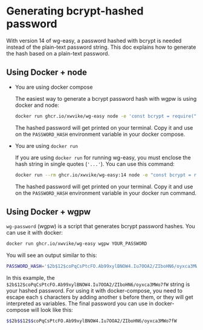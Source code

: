 # Generating bcrypt-hashed password

With version 14 of wg-easy, a password hashed with bcrypt is needed instead of the plain-text password string. This doc explains how to generate the hash based on a plain-text password.

## Using Docker + node

- You are using docker compose

    The easiest way to generate a bcrypt password hash with wgpw is using docker and node:

    ```sh
    docker run ghcr.io/xwvike/wg-easy node -e 'const bcrypt = require("bcryptjs"); const hash = bcrypt.hashSync("YOUR_PASSWORD", 10); console.log(hash.replace(/\$/g, "$$$$"));'
    ```

    The hashed password will get printed on your terminal. Copy it and use on the `PASSWORD_HASH` environment variable in your docker compose.

- You are using `docker run`

    If you are using `docker run` for running wg-easy, you must enclose the hash string in single quotes (`'...'`). You can use this command:

    ```sh
    docker run --rm ghcr.io/xwvike/wg-easy:14 node -e "const bcrypt = require('bcryptjs'); const hash = bcrypt.hashSync('YOUR_PASSWORD', 10); console.log('\'' + hash + '\'');"
    ```

    The hashed password will get printed on your terminal. Copy it and use on the `PASSWORD_HASH` environment variable in your docker run command.

## Using Docker + wgpw

`wg-password` (wgpw) is a script that generates bcrypt password hashes. You can use it with docker:

```sh
docker run ghcr.io/xwvike/wg-easy wgpw YOUR_PASSWORD
```

You will see an output similar to this:

```sh
PASSWORD_HASH='$2b$12$coPqCsPtcFO.Ab99xylBNOW4.Iu7OOA2/ZIboHN6/oyxca3MWo7fW'
```

In this example, the `$2b$12$coPqCsPtcFO.Ab99xylBNOW4.Iu7OOA2/ZIboHN6/oyxca3MWo7fW` string is your hashed password. For using it with docker-compose, you need to escape each `$` characters by adding another `$` before them, or they will get interpreted as variables. The final password you can use in docker-compose will look like this:

```sh
$$2b$$12$$coPqCsPtcFO.Ab99xylBNOW4.Iu7OOA2/ZIboHN6/oyxca3MWo7fW
```
